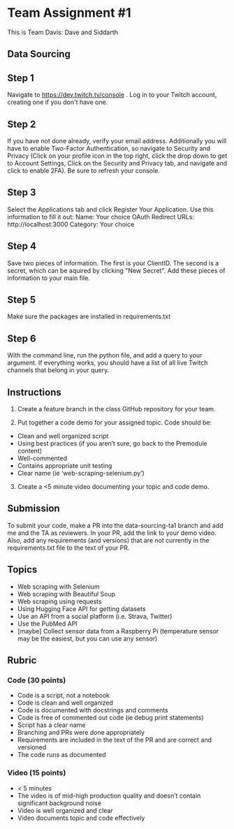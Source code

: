 # Team Assignment #1
This is Team Davis: Dave and Siddarth
## Data Sourcing
## Step 1
Navigate to https://dev.twitch.tv/console . Log in to your Twitch account, creating one if you don't have one. 

## Step 2
If you have not done already, verify your email address. Additionally you will have to enable Two-Factor Authentication, so navigate to Security and Privacy (Click on your profile icon in the top right, click the drop down to get to Account Settings, Click on the Security and Privacy tab, and navigate and click to enable 2FA). Be sure to refresh your console.

## Step 3
Select the Applications tab and click Register Your Application. Use this information to fill it out:
Name: Your choice
OAuth Redirect URLs: http://localhost:3000
Category: Your choice

## Step 4
Save two pieces of information. The first is your ClientID. The second is a secret, which can be aquired by clicking "New Secret". Add these pieces of information to your main file.

## Step 5
Make sure the packages are installed in requirements.txt

## Step 6
With the command line, run the python file, and add a query to your argument. If everything works, you should have a list of all live Twitch channels that belong in your query.

## Instructions
1. Create a feature branch in the class GitHub repository for your team. 

2. Put together a code demo for your assigned topic. 
Code should be:
* Clean and well organized script
* Using best practices (if you aren’t sure, go back to the Premodule content)
* Well-commented
* Contains appropriate unit testing
* Clear name (ie ‘web-scraping-selenium.py’)

3. Create a <5 minute video documenting your topic and code demo. 

## Submission
To submit your code, make a PR into the data-sourcing-ta1 branch and add me and the TA as reviewers. In your PR, add the link to your demo video. Also, add any requirements (and versions) that are not currently in the requirements.txt file to the text of your PR.

## Topics
* Web scraping with Selenium
* Web scraping with Beautiful Soup
* Web scraping using requests
* Using Hugging Face API for getting datasets
* Use an API from a social platform (i.e. Strava, Twitter)
* Use the PubMed API
* [maybe] Collect sensor data from a Raspberry Pi (temperature sensor may be the easiest, but you can use any sensor)

## Rubric
### Code (30 points)
* Code is a script, not a notebook
* Code is clean and well organized
* Code is documented with docstrings and comments 
* Code is free of commented out code (ie debug print statements)
* Script has a clear name
* Branching and PRs were done appropriately
* Requirements are included in the text of the PR and are correct and versioned
* The code runs as documented

### Video (15 points)
* < 5 minutes
* The video is of mid-high production quality and doesn’t contain significant background noise 
* Video is well organized and clear
* Video documents topic and code effectively

